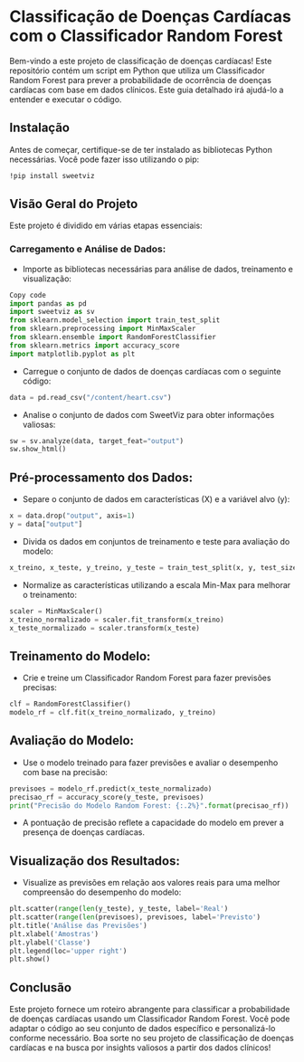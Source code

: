 # Classificação de Doenças Cardíacas com o Classificador Random Forest

Bem-vindo a este projeto de classificação de doenças cardíacas! Este repositório contém um script em Python que utiliza um Classificador Random Forest para prever a probabilidade de ocorrência de doenças cardíacas com base em dados clínicos. Este guia detalhado irá ajudá-lo a entender e executar o código.

## Instalação
Antes de começar, certifique-se de ter instalado as bibliotecas Python necessárias. Você pode fazer isso utilizando o pip:
```bash
!pip install sweetviz
```

## Visão Geral do Projeto
Este projeto é dividido em várias etapas essenciais:

### Carregamento e Análise de Dados:

- Importe as bibliotecas necessárias para análise de dados, treinamento e visualização:

``` python
Copy code
import pandas as pd
import sweetviz as sv
from sklearn.model_selection import train_test_split
from sklearn.preprocessing import MinMaxScaler
from sklearn.ensemble import RandomForestClassifier
from sklearn.metrics import accuracy_score
import matplotlib.pyplot as plt
```

- Carregue o conjunto de dados de doenças cardíacas com o seguinte código:

```python
data = pd.read_csv("/content/heart.csv")
```

- Analise o conjunto de dados com SweetViz para obter informações valiosas:

```python
sw = sv.analyze(data, target_feat="output")
sw.show_html()
```

## Pré-processamento dos Dados:

- Separe o conjunto de dados em características (X) e a variável alvo (y):

```python
x = data.drop("output", axis=1)
y = data["output"]
```

- Divida os dados em conjuntos de treinamento e teste para avaliação do modelo:

```python
x_treino, x_teste, y_treino, y_teste = train_test_split(x, y, test_size=0.2, random_state=42)
```

- Normalize as características utilizando a escala Min-Max para melhorar o treinamento:

```python
scaler = MinMaxScaler()
x_treino_normalizado = scaler.fit_transform(x_treino)
x_teste_normalizado = scaler.transform(x_teste)
```

## Treinamento do Modelo:

- Crie e treine um Classificador Random Forest para fazer previsões precisas:

```python
clf = RandomForestClassifier()
modelo_rf = clf.fit(x_treino_normalizado, y_treino)
```
## Avaliação do Modelo:

- Use o modelo treinado para fazer previsões e avaliar o desempenho com base na precisão:

```python
previsoes = modelo_rf.predict(x_teste_normalizado)
precisao_rf = accuracy_score(y_teste, previsoes)
print("Precisão do Modelo Random Forest: {:.2%}".format(precisao_rf))
```
- A pontuação de precisão reflete a capacidade do modelo em prever a presença de doenças cardíacas.

## Visualização dos Resultados:

- Visualize as previsões em relação aos valores reais para uma melhor compreensão do desempenho do modelo:

```python
plt.scatter(range(len(y_teste), y_teste, label='Real')
plt.scatter(range(len(previsoes), previsoes, label='Previsto')
plt.title('Análise das Previsões')
plt.xlabel('Amostras')
plt.ylabel('Classe')
plt.legend(loc='upper right')
plt.show()
```

## Conclusão
Este projeto fornece um roteiro abrangente para classificar a probabilidade de doenças cardíacas usando um Classificador Random Forest. Você pode adaptar o código ao seu conjunto de dados específico e personalizá-lo conforme necessário. Boa sorte no seu projeto de classificação de doenças cardíacas e na busca por insights valiosos a partir dos dados clínicos!
